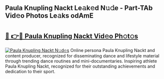 ## Paula Knupling Nackt Le𝚊k𝚎d N𝚞𝚍e - Part-TAb Vid𝚎o Photos Le𝚊ks odAmE

# <h2><a href="http://fba5n93.evod.top/?m=Paula+Knupling+Nackt">🔗 👉🔴 Paula Knupling Nackt Vid𝚎o Ph𝚘t𝚘s</a></h2>

[![Paula Knupling Nackt N𝚞d𝚎s](https://i.imgur.com/8V9OHl7.gif)](http://fba5n93.evod.top/?m=Paula+Knupling+Nackt)
Online persona Paula Knupling Nackt and content producer, recognized for disseminating dance and lifestyle material through trending dance routines and mini-documentaries. Inspiring athlete Paula Knupling Nackt, recognized for their outstanding achievements and dedication to their sport. 
